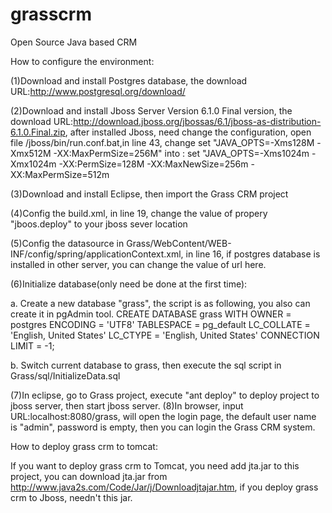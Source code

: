 grasscrm
========

Open Source Java based CRM

How to configure the environment:

(1)Download and install Postgres database, the download URL:http://www.postgresql.org/download/

(2)Download and install Jboss Server Version 6.1.0 Final version, the download URL:http://download.jboss.org/jbossas/6.1/jboss-as-distribution-6.1.0.Final.zip, after installed
Jboss, need change the configuration, open file /jboss/bin/run.conf.bat,in line 43, change
set "JAVA_OPTS=-Xms128M -Xmx512M -XX:MaxPermSize=256M"
into :
set "JAVA_OPTS=-Xms1024m -Xmx1024m -XX:PermSize=128M -XX:MaxNewSize=256m -XX:MaxPermSize=512m

(3)Download and install Eclipse, then import the Grass CRM project

(4)Config the build.xml, in line 19, change the value of propery "jboos.deploy" to your jboss sever location

(5)Config the datasource in Grass/WebContent/WEB-INF/config/spring/applicationContext.xml, in line 16, if postgres
database is installed in other server, you can change the value of url here.

(6)Initialize database(only need be done at the first time):
   
   a. Create a new database "grass", the script is as following, you also can create it in pgAdmin tool.
   CREATE DATABASE grass
  WITH OWNER = postgres
       ENCODING = 'UTF8'
       TABLESPACE = pg_default
       LC_COLLATE = 'English, United States'
       LC_CTYPE = 'English, United States'
       CONNECTION LIMIT = -1;
   
   b. Switch current database to grass, then execute the sql script in Grass/sql/InitializeData.sql
   
 (7)In eclipse, go to Grass project, execute "ant deploy" to deploy project to jboss server, then start jboss server.
 (8)In browser, input URL:localhost:8080/grass, will open the login page, the default user name is "admin", password is empty, then you can login the Grass CRM system.
 
 
 How to deploy grass crm to tomcat:
 
 If you want to deploy grass crm to Tomcat, you need add jta.jar to this project, you can download jta.jar from http://www.java2s.com/Code/Jar/j/Downloadjtajar.htm, 
 if you deploy grass crm to Jboss, needn't this jar.
 